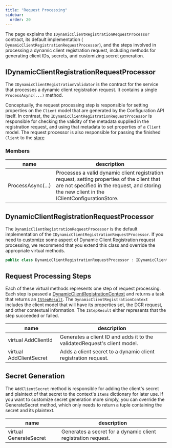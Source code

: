 ```yaml
---
title: "Request Processing"
sidebar:
  order: 20
---
```


The page explains the `IDynamicClientRegistrationRequestProcessor` contract, its default implementation (
`DynamicClientRegistrationRequestProcessor`), and the steps involved in processing a dynamic client registration
request, including methods for generating client IDs, secrets, and customizing secret generation.

## IDynamicClientRegistrationRequestProcessor

The `IDynamicClientRegistrationValidator` is the contract for the service that
processes a dynamic client registration request. It contains a single
`ProcessAsync(...)` method.

Conceptually, the request processing step is responsible for setting properties
on the `Client` model that are generated by the Configuration API itself. In
contrast, the `IDynamicClientRegistrationRequestProcessor` is responsible for
checking the validity of the metadata supplied in the registration request, and
using that metadata to set properties of a `Client` model. The request processor
is also responsible for passing the finished `Client` to the [store](store)

### Members

| name            | description                                                                                                                                                                                 |
|-----------------|---------------------------------------------------------------------------------------------------------------------------------------------------------------------------------------------|
| ProcessAsync(…) | Processes a valid dynamic client registration request, setting properties of the client that are not specified in the request, and storing the new client in the IClientConfigurationStore. |

## DynamicClientRegistrationRequestProcessor

The `DynamicClientRegistrationRequestProcessor` is the default implementation of the
`IDynamicClientRegistrationRequestProcessor`. If you need to customize some aspect
of Dynamic Client Registration request processing, we recommend that you extend this
class and override the appropriate virtual methods.

```csharp
public class DynamicClientRegistrationRequestProcessor : IDynamicClientRegistrationRequestProcessor
```

## Request Processing Steps

Each of these virtual methods represents one step of request processing.
Each step is passed a [DynamicClientRegistrationContext](models#dynamicclientregistrationcontext) and returns a task
that returns an [`IStepResult`](models#istepresult). The `DynamicClientRegistrationContext` includes the client model
that will
have its properties set, the DCR request, and other contextual information. The
`IStepResult` either represents that the step succeeded or failed.

| name                    | description                                                               |
|-------------------------|---------------------------------------------------------------------------|
| virtual AddClientId     | Generates a client ID and adds it to the validatedRequest's client model. |
| virtual AddClientSecret | Adds a client secret to a dynamic client registration request.            |

## Secret Generation

The `AddClientSecret` method is responsible for adding the client's secret and
plaintext of that secret to the context's `Items` dictionary for later use. If you want to customize secret generation
more simply, you can override the GenerateSecret method, which only needs to return a tuple containing the secret and
its plaintext.

| name                   | description                                                   |
|------------------------|---------------------------------------------------------------|
| virtual GenerateSecret | Generates a secret for a dynamic client registration request. |